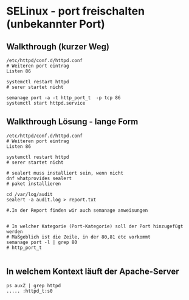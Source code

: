 # SELinux - port freischalten (unbekannter Port) 

## Walkthrough (kurzer Weg) 

```
/etc/httpd/conf.d/httpd.conf 
# Weiteren port eintrag 
Listen 86 

systemctl restart httpd 
# serer startet nicht 

semanage port -a -t http_port_t  -p tcp 86
systemctl start httpd.service

```

## Walkthrough Lösung - lange Form 

```
/etc/httpd/conf.d/httpd.conf 
# Weiteren port eintrag 
Listen 86 

systemctl restart httpd 
# serer startet nicht 

# sealert muss installiert sein, wenn nicht
dnf whatprovides sealert 
# paket installieren 

cd /var/log/audit 
sealert -a audit.log > report.txt

#.In der Report finden wir auch semanage anweisungen 


# In welcher Kategorie (Port-Kategorie) soll der Port hinzugefügt werden
# Maßgeblich ist die Zeile, in der 80,81 etc vorkommt 
semanage port -l | grep 80 
# http_port_t 


```

## In welchem Kontext läuft der Apache-Server 

```
ps auxZ | grep httpd 
..... :httpd_t:s0 

```
